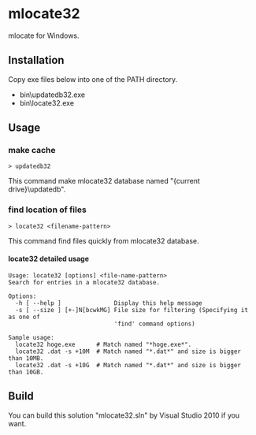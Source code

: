 mlocate32
=========

mlocate for Windows.


Installation
------------

Copy exe files below into one of the PATH directory.

- bin\updatedb32.exe
- bin\locate32.exe


Usage
-----

### make cache ###

    > updatedb32

This command make mlocate32 database named "{current drive}\updatedb".


### find location of files ###

    > locate32 <filename-pattern>

This command find files quickly from mlocate32 database.

#### locate32 detailed usage
    
    Usage: locate32 [options] <file-name-pattern>
    Search for entries in a mlocate32 database.
    
    Options:
      -h [ --help ]               Display this help message
      -s [ --size ] [+-]N[bcwkMG] File size for filtering (Specifying it as one of
                                  'find' command options)
    
    Sample usage:
      locate32 hoge.exe      # Match named "*hoge.exe*".
      locate32 .dat -s +10M  # Match named "*.dat*" and size is bigger than 10MB.
      locate32 .dat -s +10G  # Match named "*.dat*" and size is bigger than 10GB.


Build
-----

You can build this solution "mlocate32.sln" by Visual Studio 2010 if you want.
